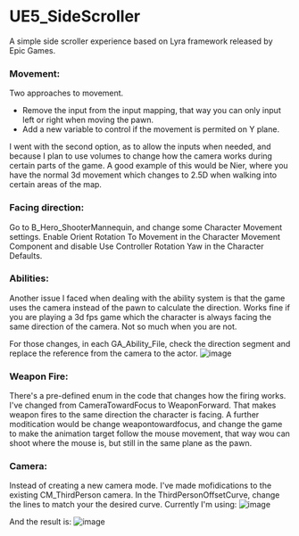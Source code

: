 # UE5_SideScroller
A simple side scroller experience based on Lyra framework released by Epic Games.


### Movement:
Two approaches to movement.
- Remove the input from the input mapping, that way you can only input left or right when moving the pawn.
- Add a new variable to control if the movement is permited on Y plane.

I went with the second option, as to allow the inputs when needed, and because I plan to use volumes to change how the camera works during certain parts of the game. A good example of this would be Nier, where you have the normal 3d movement which changes to 2.5D when walking into certain areas of the map.

### Facing direction:
Go to B_Hero_ShooterMannequin, and change some Character Movement settings. Enable Orient Rotation To Movement in the Character Movement Component and disable Use Controller Rotation Yaw in the Character Defaults.

### Abilities:
Another issue I faced when dealing with the ability system is that the game uses the camera instead of the pawn to calculate the direction. Works fine if you are playing a 3d fps game which the character is always facing the same direction of the camera. Not so much when you are not.

For those changes, in each GA_Ability_File, check the direction segment and replace the reference from the camera to the actor.
![image](https://user-images.githubusercontent.com/5649304/191574061-398642eb-fd71-482c-9418-b0ba852f2468.png)

### Weapon Fire:
There's a pre-defined enum in the code that changes how the firing works. I've changed from CameraTowardFocus to WeaponForward. That makes weapon fires to the same direction the character is facing. A further moditication would be change weapontowardfocus, and change the game to make the animation target follow the mouse movement, that way wou can shoot where the mouse is, but still in the same plane as the pawn.


### Camera:
Instead of creating a new camera mode. I've made mofidications to the existing CM_ThirdPerson camera. In the ThirdPersonOffsetCurve, change the lines to match your the desired curve. Currently I'm using:
![image](https://user-images.githubusercontent.com/5649304/191715327-d993c274-a4c8-4a05-a0c0-0e36691333c3.png)

And the result is:
![image](https://user-images.githubusercontent.com/5649304/191715506-e08936fb-1c47-49b0-84fc-8576094dbd4a.png)



